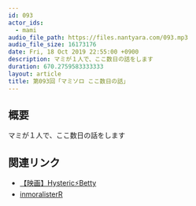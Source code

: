 ```yaml
---
id: 093
actor_ids:
  - mami
audio_file_path: https://files.nantyara.com/093.mp3
audio_file_size: 16173176
date: Fri, 18 Oct 2019 22:55:00 +0900
description: マミが１人で、ここ数日の話をします
duration: 670.2759583333333
layout: article
title: 第093回「マミソロ ここ数日の話」
---
```

## 概要

マミが１人で、ここ数日の話をします

## 関連リンク

* [【映画】Hysteric⚡️Betty](https://twitter.com/hysteric_betty/status/1184794753365233664)
* [inmoralisterR](https://twitter.com/inmoralister)
